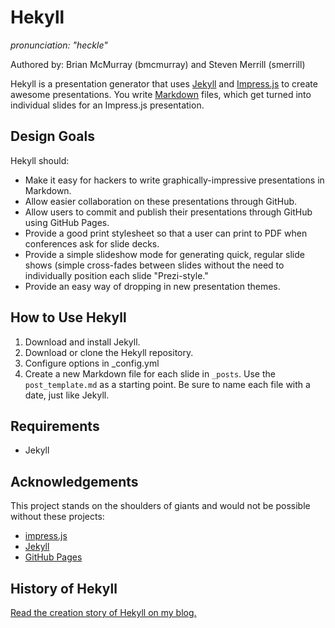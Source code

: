 # Hekyll
_pronunciation: "heckle"_

Authored by: Brian McMurray (bmcmurray) and Steven Merrill (smerrill)

Hekyll is a presentation generator that uses [Jekyll](https://github.com/mojombo/jekyll) and [Impress.js](https://github.com/bartaz/impress.js) to create awesome presentations. You write [Markdown](http://daringfireball.net/projects/markdown/syntax) files, which get turned into individual slides for an Impress.js presentation.

## Design Goals

Hekyll should:

- Make it easy for hackers to write graphically-impressive presentations in Markdown.
- Allow easier collaboration on these presentations through GitHub.
- Allow users to commit and publish their presentations through GitHub using GitHub Pages.
- Provide a good print stylesheet so that a user can print to PDF when conferences ask for slide decks.
- Provide a simple slideshow mode for generating quick, regular slide shows (simple cross-fades between slides without the need to individually position each slide "Prezi-style."
- Provide an easy way of dropping in new presentation themes.

## How to Use Hekyll

1. Download and install Jekyll.
2. Download or clone the Hekyll repository.
3. Configure options in _config.yml
4. Create a new Markdown file for each slide in ``_posts``. Use the ``post_template.md`` as a starting point. Be sure to name each file with a date, just like Jekyll.

## Requirements

- Jekyll

## Acknowledgements

This project stands on the shoulders of giants and would not be possible without these projects:

- [impress.js](https://github.com/bartaz/impress.js)
- [Jekyll](https://github.com/mojombo/jekyll)
- [GitHub Pages](http://pages.github.com/)

## History of Hekyll

[Read the creation story of Hekyll on my blog.](http://brianmcmurray.com/blog/2012/02/07/hekyll-for-awesome-easy-presentations/)
